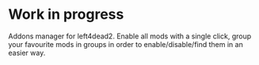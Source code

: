 # Work in progress
Addons manager for left4dead2. Enable all mods with a single click, group your favourite mods in groups in order to enable/disable/find them in an easier way.
